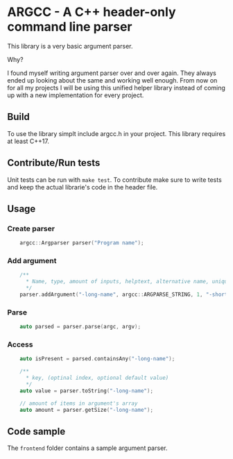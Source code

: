 # ARGCC - A C++ header-only command line parser

This library is a very basic argument parser.

Why?

I found myself writing argument parser over and over again.
They always ended up looking about the same and working well enough.
From now on for all my projects I will be using this unified helper library instead
of coming up with a new implementation for every project.

## Build

To use the library simplt include argcc.h in your project.
This library requires at least C++17.

## Contribute/Run tests

Unit tests can be run with `make test`.
To contribute make sure to write tests and keep the actual librarie's code in the header file.

## Usage

### Create parser

```c++
    argcc::Argparser parser("Program name");
```

### Add argument

```c++
    /**
      * Name, type, amount of inputs, helptext, alternative name, unique
      */
    parser.addArgument("-long-name", argcc::ARGPARSE_STRING, 1, "-short");
```

### Parse

```c++
    auto parsed = parser.parse(argc, argv);
```

### Access
```c++
    auto isPresent = parsed.containsAny("-long-name");

    /**
      * key, (optinal index, optional default value)
      */
    auto value = parser.toString("-long-name");

    // amount of items in argument's array
    auto amount = parser.getSize("-long-name");
```

## Code sample

The `frontend` folder contains a sample argument parser.

